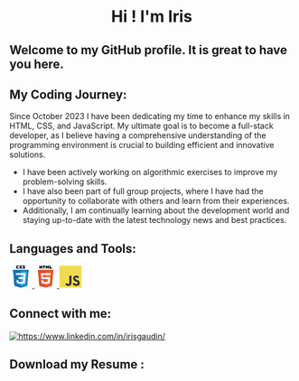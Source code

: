 <h1 align="center">Hi ! I'm Iris </h1>
<h2 align="center>Software Developer in the making </h2>
<h3 align="center">Welcome to my GitHub profile. It is great to have you here.</h3>

<h2 align="left"> My Coding Journey: </h2>

<p>Since October 2023 I have been dedicating my time to enhance my skills in HTML, CSS, and JavaScript. My ultimate goal is to become a full-stack developer, as I believe having a comprehensive understanding of the programming environment is crucial to building efficient and innovative solutions.

- I have been actively working on algorithmic exercises to improve my problem-solving skills. 
- I have also been part of full group projects, where I have had the opportunity to collaborate with others and learn from their experiences. 
- Additionally, I am continually learning about the development world and staying up-to-date with the latest technology news and best practices.</p>
<p align="left">


<h2 align="left">Languages and Tools:</h2>
<p align="left"> <a href="https://www.w3schools.com/css/" target="_blank" rel="noreferrer"> <img src="https://raw.githubusercontent.com/devicons/devicon/master/icons/css3/css3-original-wordmark.svg" alt="css3" width="40" height="40"/> </a> <a href="https://www.w3.org/html/" target="_blank" rel="noreferrer"> <img src="https://raw.githubusercontent.com/devicons/devicon/master/icons/html5/html5-original-wordmark.svg" alt="html5" width="40" height="40"/> </a> <a href="https://developer.mozilla.org/en-US/docs/Web/JavaScript" target="_blank" rel="noreferrer"> <img src="https://raw.githubusercontent.com/devicons/devicon/master/icons/javascript/javascript-original.svg" alt="javascript" width="40" height="40"/> </a> </p>

<h2 align="left">Connect with me:</h2>
<p align="left">
<a href="https://linkedin.com/in/https://www.linkedin.com/in/irisgaudin/" target="blank"><img align="center" src="https://raw.githubusercontent.com/rahuldkjain/github-profile-readme-generator/master/src/images/icons/Social/linked-in-alt.svg" alt="https://www.linkedin.com/in/irisgaudin/" height="30" width="40" /></a>
</p>

<h2 align="left">Download my Resume :</h2>
